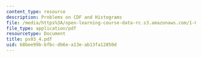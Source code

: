 ```yaml
---
content_type: resource
description: Problems on CDF and Histograms
file: /media/https%3A/open-learning-course-data-rc.s3.amazonaws.com/1-017-computing-and-data-analysis-for-environmental-applications-fall-2003/68bee99bbfbcdb6ea13eab13fa12850d_ps03_4.pdf
file_type: application/pdf
resourcetype: Document
title: ps03_4.pdf
uid: 68bee99b-bfbc-db6e-a13e-ab13fa12850d
---
```

